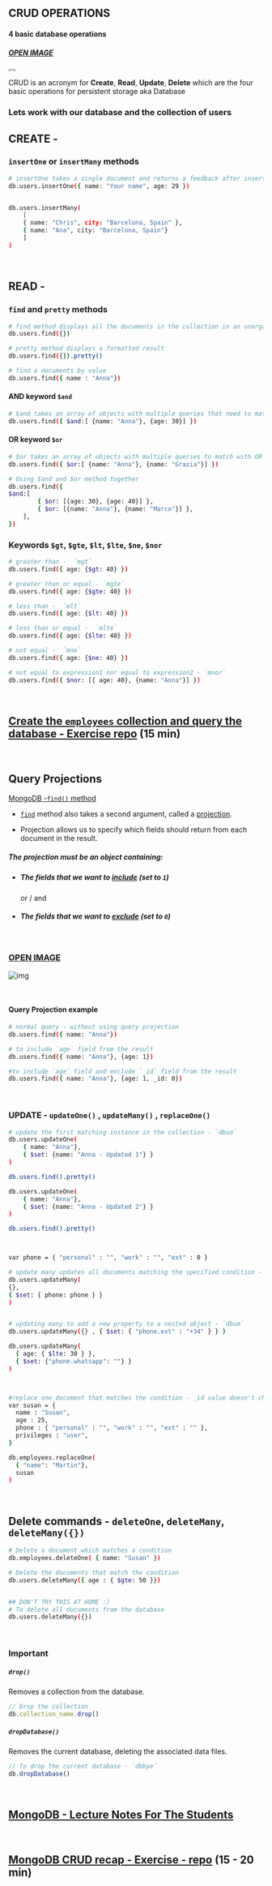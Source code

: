 ## CRUD OPERATIONS

#### 4 basic database operations 



##### [OPEN IMAGE](https://www.miltonmarketing.com/wp-content/uploads/2018/04/crudallprogramsdoitdownload.png)

<img src="https://www.miltonmarketing.com/wp-content/uploads/2018/04/crudallprogramsdoitdownload.png" alt="img" style="zoom:33%;" />





CRUD is an acronym for **Create**, **Read**, **Update**, **Delete** which are the four basic operations for persistent storage aka Database





### Lets work with our database and the collection of users





## CREATE -

###  `insertOne` or `insertMany` methods

```bash
# insertOne takes a single document and returns a feedback after insertion
db.users.insertOne({ name: "Your name", age: 29 })


db.users.insertMany(
	[
  	{ name: "Chris", city: "Barcelona, Spain" },
  	{ name: "Ana", city: "Barcelona, Spain"}
	]
)
```





<br>



## READ -

###  `find` and `pretty` methods

```bash
# find method displays all the documents in the collection in an unorganized way
db.users.find({})

# pretty method displays a formatted result
db.users.find({}).pretty()

# find a documents by value
db.users.find({ name : "Anna"})
```



#### AND keyword `$and`

```bash
# $and takes an array of objects with multiple queries that need to match 
db.users.find({ $and:[ {name: "Anna"}, {age: 30}] })
```





#### OR keyword `$or`

```bash
# $or takes an array of objects with multiple queries to match with OR condition
db.users.find({ $or:[ {name: "Anna"}, {name: "Grazia"}] })

# Using $and and $or method together
db.users.find({ 
$and:[
		{ $or: [{age: 30}, {age: 40}] },
		{ $or: [{name: "Anna"}, {name: "Marco"}] },  
	],
})
```







### Keywords `$gt`,  `$gte`,  `$lt`,  `$lte`,  `$ne`,  `$nor`

```bash
# greater than -  `mgt`
db.users.find({ age: {$gt: 40} })

# greater than or equal - `mgte`
db.users.find({ age: {$gte: 40} })

# less than -  `mlt`
db.users.find({ age: {$lt: 40} })

# less than or equal -  `mlte`
db.users.find({ age: {$lte: 40} })

# not equal -  `mne`
db.users.find({ age: {$ne: 40} })

# not equal to expression1 nor equal to expression2 - `mnor`
db.users.find({ $nor: [{ age: 40}, {name: "Anna"}] })
```





<br>





## [Create the `employees` collection and query the database - Exercise repo](https://github.com/ross-u/MongoDB-CRUD-Introduction-Exercise) (15 min)







<br>





## Query Projections

 [MongoDB -`find()` method](https://docs.mongodb.com/manual/reference/method/db.collection.find/#db.collection.find)

- [`find`](https://docs.mongodb.com/manual/reference/method/db.collection.find/#db.collection.find) method  also takes a  second argument, called a [projection](https://docs.mongodb.com/v3.2/tutorial/project-fields-from-query-results/).

- Projection allows us to specify which fields should return from each document in the result.



##### The projection must be an object containing:

- ##### The fields that we want to <u>include</u> (set to `1`)

  or / and

- ##### The fields that we want to <u>exclude</u> (set to `0`)



<br>



### [OPEN IMAGE](https://user-images.githubusercontent.com/970858/35269300-840a34a8-0023-11e8-9e8c-42df4816b1e2.png)

![img](https://user-images.githubusercontent.com/970858/35269300-840a34a8-0023-11e8-9e8c-42df4816b1e2.png)



<br>



#### Query Projection example

```bash
# normal query - without using query projection
db.users.find({ name: "Anna"})

# to include `age` field from the result
db.users.find({ name: "Anna"}, {age: 1})

#to include `age` field and exclude `_id` field from the result
db.users.find({ name: "Anna"}, {age: 1, _id: 0})
```





<br>





### UPDATE - `updateOne()` , `updateMany()` , `replaceOne()`



```bash
# update the first matching instance in the collection - `dbuo`
db.users.updateOne(
	{ name: "Anna"},
	{ $set: {name: "Anna - Updated 1"} }
)

db.users.find().pretty()

db.users.updateOne(
	{ name: "Anna"},
	{ $set: {name: "Anna - Updated 2"} }
)

db.users.find().pretty()



var phone = { "personal" : "", "work" : "", "ext" : 0 }

# update many updates all documents matching the specified condition - `dbum`
db.users.updateMany(
{},
{ $set: { phone: phone } }
)


# updating many to add a new property to a nested object - `dbum`
db.users.updateMany({} , { $set: { "phone.ext" : "+34" } } )

db.users.updateMany(
  { age: { $lte: 30 } }, 
  { $set: {"phone.whatsapp": ""} }
)



#replace one document that matches the condition - _id value doesn't change - `dbro`
var susan = { 
  name : "Susan",
  age : 25,
  phone : { "personal" : "", "work" : "", "ext" : "" },
  privileges : "user",
}

db.employees.replaceOne(
  { "name": "Martin"},
  susan
)

```





<br>



## Delete commands - `deleteOne`, `deleteMany`, `deleteMany({})`

```bash
# Delete a document which matches a condition
db.employees.deleteOne( { name: "Susan" })

# Delete the documents that match the condition
db.users.deleteMany({ age : { $gte: 50 }})


## DON'T TRY THIS AT HOME :)
# To delete all documents from the database
db.users.deleteMany({})
```





<br>





### Important

##### `drop()`

Removes a collection from the database.

```js
// Drop the collection
db.collection_name.drop()
```



##### `dropDatabase()` 

Removes the current database, deleting the associated data files.

```js
// To drop the current database - `dbbye`
db.dropDatabase()
```



<br>





## [MongoDB - Lecture Notes For The Students](https://gist.github.com/ross-u/cf1f144c7706610e9f70c2700f8b391d)



<br>



## [MongoDB CRUD recap - Exercise - repo](https://github.com/ross-u/MongoDB-CRUD-Recap-Exercise) (15 - 20 min)





<br>


